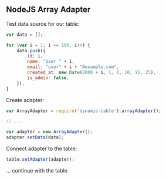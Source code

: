 NodeJS Array Adapter
--------------------

Test data source for our table:

```javascript
var data = [];

for (var i = 1; i <= 100; i++) {
    data.push({
        id: i,
        name: "User " + i,
        email: "user" + i + "@example.com",
        created_at: new Date(2000 + i, 1, 1, 10, 15, 25),
        is_admin: false,
    });
}
```

Create adapter:

```javascript
var ArrayAdapter = require('dynamic-table').arrayAdapter();

// ...

var adapter = new ArrayAdapter();
adapter.setData(data);
```

Connect adapter to the table:

```javascript
table.setAdapter(adapter);
```

... continue with the table
